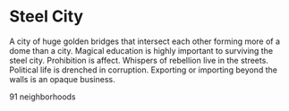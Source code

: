 # Steel City

A city of huge golden bridges that intersect each other forming more of a dome than a city. 
Magical education is highly important to surviving the steel city. Prohibition is affect. Whispers of rebellion live in the streets. 
Political life is drenched in corruption.
Exporting or importing beyond the walls is an opaque business. 

91 neighborhoods

